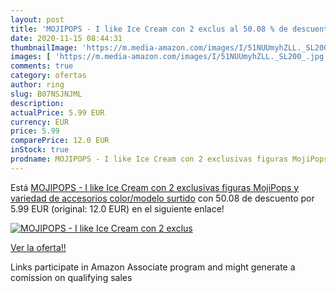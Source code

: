 ```yaml
---
layout: post
title: 'MOJIPOPS - I like Ice Cream con 2 exclus al 50.08 % de descuento'
date: 2020-11-15 08:44:31
thumbnailImage: 'https://m.media-amazon.com/images/I/51NUUmyhZLL._SL200_.jpg'
images: [ 'https://m.media-amazon.com/images/I/51NUUmyhZLL._SL200_.jpg' ]
comments: true
category: ofertas
author: ring
slug: B07NSJNJML
description:
actualPrice: 5.99 EUR
currency: EUR
price: 5.99
comparePrice: 12.0 EUR
inStock: true
prodname: MOJIPOPS - I like Ice Cream con 2 exclusivas figuras MojiPops y variedad de accesorios   color/modelo surtido
---
```


Está [MOJIPOPS - I like Ice Cream con 2 exclusivas figuras MojiPops y variedad de accesorios   color/modelo surtido](https://www.amazon.es/dp/B07NSJNJML/?tag=tolees-21) con 50.08 de descuento por 5.99 EUR (original: 12.0 EUR) en el siguiente enlace!

[![MOJIPOPS - I like Ice Cream con 2 exclus](https://m.media-amazon.com/images/I/51NUUmyhZLL._SL200_.jpg)](https://www.amazon.es/dp/B07NSJNJML/?tag=tolees-21)

[Ver la oferta!!](https://www.amazon.es/dp/B07NSJNJML/?tag=tolees-21)

Links participate in Amazon Associate program and might generate a comission on qualifying sales


